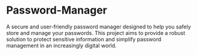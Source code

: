 # Password-Manager
A secure and user-friendly password manager designed to help you safely store and manage your passwords.
This project aims to provide a robust solution to protect 
sensitive information and simplify password management in an increasingly digital world.
